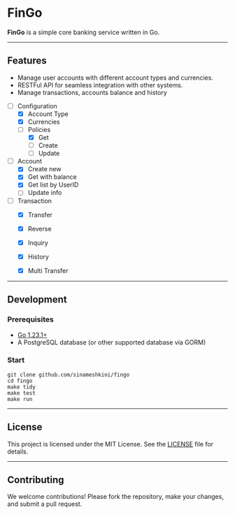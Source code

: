 # FinGo

**FinGo** is a simple core banking service written in Go.

---

## Features
- Manage user accounts with different account types and currencies.
- RESTFul API for seamless integration with other systems.
- Manage transactions, accounts balance and history


- [ ] Configuration
  - [x] Account Type
  - [x] Currencies
  - [ ] Policies
    - [x] Get
    - [ ] Create
    - [ ] Update
- [ ] Account
  - [x] Create new
  - [x] Get with balance
  - [x] Get list by UserID
  - [ ] Update info
- [ ] Transaction
  - [x] Transfer
  - [x] Reverse
  - [x] Inquiry
  - [x] History
  - [x] Multi Transfer


---

## Development
### Prerequisites
- [Go 1.23.1+](https://golang.org/)
- A PostgreSQL database (or other supported database via GORM)

### Start
```shell
git clone github.com/sinameshkini/fingo
cd fingo
make tidy
make test
make run
```
---

## License
This project is licensed under the MIT License. See the [LICENSE](LICENSE) file for details.

---

## Contributing
We welcome contributions! Please fork the repository, make your changes, and submit a pull request.